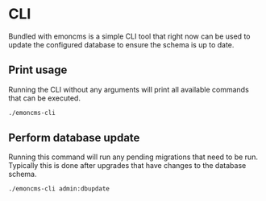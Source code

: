 # CLI

Bundled with emoncms is a simple CLI tool that right now can be used to update the configured database to ensure the schema is up to date.

## Print usage

Running the CLI without any arguments will print all available commands that can be executed.

```bash
./emoncms-cli
```

## Perform database update

Running this command will run any pending migrations that need to be run. Typically this is done after upgrades that have changes to the database schema.

```bash
./emoncms-cli admin:dbupdate
```
